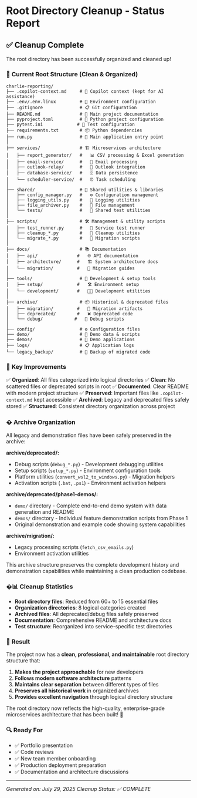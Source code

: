 # Root Directory Cleanup - Status Report

## ✅ Cleanup Complete

The root directory has been successfully organized and cleaned up!

### 📁 **Current Root Structure (Clean & Organized)**

```
charlie-reporting/
├── .copilot-context.md     # 🤖 Copilot context (kept for AI assistance)
├── .env/.env.linux         # 🔧 Environment configuration
├── .gitignore              # 📋 Git configuration
├── README.md               # 📖 Main project documentation
├── pyproject.toml          # 🐍 Python project configuration
├── pytest.ini             # 🧪 Test configuration
├── requirements.txt        # 📦 Python dependencies
├── run.py                  # 🚀 Main application entry point
│
├── services/               # 🏗️ Microservices architecture
│   ├── report_generator/   #   📊 CSV processing & Excel generation
│   ├── email-service/      #   📧 Email processing
│   ├── outlook-relay/      #   🔗 Outlook integration
│   ├── database-service/   #   🗄️ Data persistence
│   └── scheduler-service/  #   ⏰ Task scheduling
│
├── shared/                 # 🔗 Shared utilities & libraries
│   ├── config_manager.py   #   ⚙️ Configuration management
│   ├── logging_utils.py    #   📝 Logging utilities
│   ├── file_archiver.py    #   📁 File management
│   └── tests/              #   🧪 Shared test utilities
│
├── scripts/                # 🛠️ Management & utility scripts
│   ├── test_runner.py      #   🧪 Service test runner
│   ├── cleanup_*.py        #   🧹 Cleanup utilities
│   └── migrate_*.py        #   🔄 Migration scripts
│
├── docs/                   # 📚 Documentation
│   ├── api/               #   🌐 API documentation
│   ├── architecture/      #   🏗️ System architecture docs
│   └── migration/         #   🔄 Migration guides
│
├── tools/                  # 🔧 Development & setup tools
│   ├── setup/             #   🛠️ Environment setup
│   └── development/       #   👨‍💻 Development utilities
│
├── archive/                # 📦 Historical & deprecated files
│   ├── migration/         #   🔄 Migration artifacts
│   ├── deprecated/        #   ❌ Deprecated code
│   └── debug/            #   🐛 Debug scripts
│
├── config/                 # ⚙️ Configuration files
├── demo/                   # 🎯 Demo data & scripts
├── demos/                  # 🎪 Demo applications
├── logs/                   # 📋 Application logs
└── legacy_backup/          # 💾 Backup of migrated code
```

### 🎯 **Key Improvements**

✅ **Organized**: All files categorized into logical directories
✅ **Clean**: No scattered files or deprecated scripts in root
✅ **Documented**: Clear README with modern project structure
✅ **Preserved**: Important files like `.copilot-context.md` kept accessible
✅ **Archived**: Legacy and deprecated files safely stored
✅ **Structured**: Consistent directory organization across project

### � **Archive Organization**

All legacy and demonstration files have been safely preserved in the archive:

**archive/deprecated/:**
- Debug scripts (`debug_*.py`) - Development debugging utilities
- Setup scripts (`setup_*.py`) - Environment configuration tools  
- Platform utilities (`convert_wsl2_to_windows.py`) - Migration helpers
- Activation scripts (`.bat`, `.ps1`) - Environment activation helpers

**archive/deprecated/phase1-demos/:**
- `demo/` directory - Complete end-to-end demo system with data generation and README
- `demos/` directory - Individual feature demonstration scripts from Phase 1
- Original demonstration and example code showing system capabilities

**archive/migration/:**
- Legacy processing scripts (`fetch_csv_emails.py`)
- Environment activation utilities

This archive structure preserves the complete development history and demonstration capabilities while maintaining a clean production codebase.

### �📊 **Cleanup Statistics**

- **Root directory files**: Reduced from 60+ to 15 essential files
- **Organization directories**: 8 logical categories created
- **Archived files**: All deprecated/debug files safely preserved
- **Documentation**: Comprehensive README and architecture docs
- **Test structure**: Reorganized into service-specific test directories

### 🎉 **Result**

The project now has a **clean, professional, and maintainable** root directory structure that:

1. **Makes the project approachable** for new developers
2. **Follows modern software architecture** patterns
3. **Maintains clear separation** between different types of files
4. **Preserves all historical work** in organized archives
5. **Provides excellent navigation** through logical directory structure

The root directory now reflects the high-quality, enterprise-grade microservices architecture that has been built! 🚀

### 🔍 **Ready For**

- ✅ Portfolio presentation
- ✅ Code reviews
- ✅ New team member onboarding
- ✅ Production deployment preparation
- ✅ Documentation and architecture discussions

---

*Generated on: July 29, 2025*
*Cleanup Status: ✅ COMPLETE*
